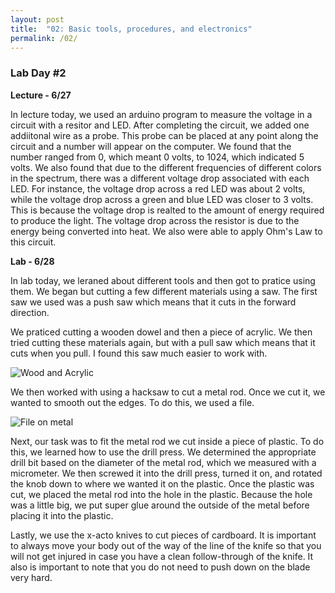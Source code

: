 ```yaml
---
layout: post
title:  "02: Basic tools, procedures, and electronics"
permalink: /02/
---
```


### **Lab Day #2** 

**Lecture - 6/27**

In lecture today, we used an arduino program to measure the voltage in a circuit with a resitor and LED. After completing the circuit, we added one addiitonal wire as a probe. This probe can be placed at any point along the circuit and a number will appear on the computer. We found that the number ranged from 0, which meant 0 volts, to 1024, which indicated 5 volts. We also found that due to the different frequencies of different colors in the spectrum, there was a different voltage drop associated with each LED. For instance, the voltage drop across a red LED was about 2 volts, while the voltage drop across a green and blue LED was closer to 3 volts. This is because the voltage drop is realted to the amount of energy required to produce the light. The voltage drop across the resistor is due to the energy being converted into heat. We also were able to apply Ohm's Law to this circuit. 

**Lab - 6/28**

In lab today, we leraned about different tools and then got to pratice using them. We began but cutting a few different materials using a saw. The first saw we used was a push saw which means that it cuts in the forward direction. 

We praticed cutting a wooden dowel and then a piece of acrylic. We then tried cutting these materials again, but with a pull saw which means that it cuts when you pull. I found this saw much easier to work with. 

<img src="IMG_1873.JPG" alt="Wood and Acrylic">

We then worked with using a hacksaw to cut a metal rod. Once we cut it, we wanted to smooth out the edges. To do this, we used a file.

<img src="IMG_1872.JPG" alt="File on metal">

Next, our task was to fit the metal rod we cut inside a piece of plastic. To do this, we learned how to use the drill press. We determined the appropriate drill bit based on the diameter of the metal rod, which we measured with a micrometer. We then screwed it into the drill press, turned it on, and rotated the knob down to where we wanted it on the plastic. Once the plastic was cut, we placed the metal rod into the hole in the plastic. Because the hole was a little big, we put super glue around the outside of the metal before placing it into the plastic. 

Lastly, we use the x-acto knives to cut pieces of cardboard. It is important to always move your body out of the way of the line of the knife so that you will not get injured in case you have a clean follow-through of the knife. It also is important to note that you do not need to push down on the blade very hard. 


